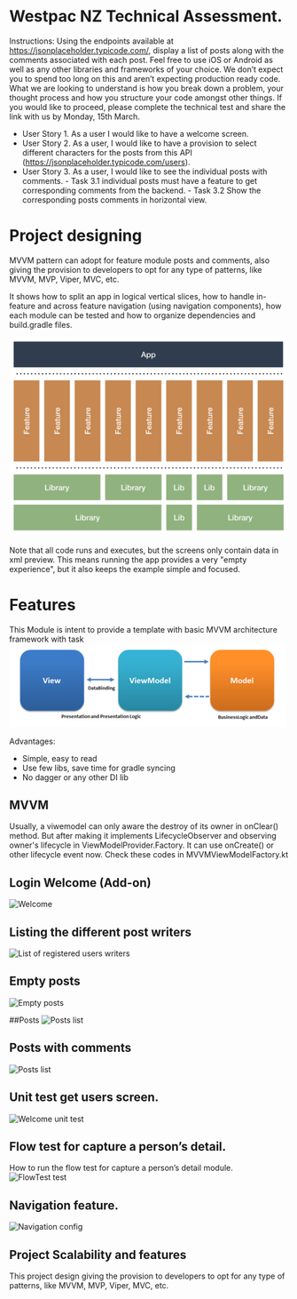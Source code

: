 # Westpac NZ Technical Assessment.

Instructions: Using the endpoints available at https://jsonplaceholder.typicode.com/, display a list of posts along with the comments associated with each post. Feel free to use iOS or Android as well as any other libraries and frameworks of your choice. We don’t expect you to spend too long on this and aren’t expecting production ready code. What we are looking to understand is how you break down a problem, your thought process and how you structure your code amongst other things. If you would like to proceed, please complete the technical test and share the link with us by Monday, 15th March.


- User Story 1. As a user I would like to have a welcome screen. 
- User Story 2. As a user, I would like to have a provision to select different characters for the posts from this API (https://jsonplaceholder.typicode.com/users).
- User Story 3. As a user, I would like to see the individual posts with comments.
      - Task 3.1  individual posts must have a feature to get corresponding comments from the backend.
      - Task 3.2 Show the corresponding posts comments in horizontal view.


# Project designing

MVVM pattern can adopt for feature module posts and comments, also giving the provision to developers to opt for any type of patterns, like MVVM, MVP, Viper, MVC, etc.

It shows how to split an app in logical vertical slices, how to handle in-feature and across feature navigation (using navigation components), how each module can be tested and how to organize dependencies and build.gradle files. 

![Modularized architecture](https://github.com/anandmampuzhakal/CucumberTest/blob/main/readme/modularized_architecture.png)

Note that all code runs and executes, but the screens only contain data in xml preview. This means running the app provides a very "empty experience", but it also keeps the example simple and focused.

# Features 
This Module is intent to provide a template with basic MVVM architecture framework with task 
![MVVM pattern](https://github.com/anandmampuzhakal/CucumberTest/blob/main/readme/mvvmpattern.png)

Advantages:

- Simple, easy to read
- Use few libs, save time for gradle syncing
- No dagger or any other DI lib

## MVVM
Usually, a viwemodel can only aware the destroy of its owner in onClear() method. But after making it implements LifecycleObserver and observing owner's lifecycle in ViewModelProvider.Factory. It can use onCreate() or other lifecycle event now.
Check these codes in MVVMViewModelFactory.kt

## Login Welcome (Add-on)
![Welcome](https://github.com/anandmampuzhakal/WestpacAssessment/blob/master/readme/welcomescreen.png)

## Listing the different post writers
![List of registered users writers](https://github.com/anandmampuzhakal/WestpacAssessment/blob/master/readme/list_of_users.png)

## Empty posts
![Empty posts](https://github.com/anandmampuzhakal/WestpacAssessment/blob/master/readme/empty_post.png)

##Posts
![Posts list](https://github.com/anandmampuzhakal/WestpacAssessment/blob/master/readme/post_list.png)

## Posts with comments
![Posts list](https://github.com/anandmampuzhakal/WestpacAssessment/blob/master/readme/show_comments.png)

## Unit test get users screen. 
![Welcome unit test](https://github.com/anandmampuzhakal/WestpacAssessment/blob/master/readme/unittest.png)

## Flow test for capture a person’s detail. 
How to run the flow test for capture a person’s detail module.
![FlowTest test](https://github.com/anandmampuzhakal/WestpacAssessment/blob/master/readme/howtorun.png)

## Navigation feature. 
![Navigation config](https://github.com/anandmampuzhakal/WestpacAssessment/blob/master/readme/navigation.png)

## Project Scalability and features 
This project design giving the provision to developers to opt for any type of patterns, like MVVM, MVP, Viper, MVC, etc.

